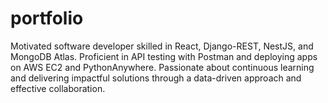 # portfolio
Motivated software developer skilled in React, Django-REST, NestJS, and MongoDB Atlas. Proficient in API testing with Postman and deploying apps on AWS EC2 and PythonAnywhere. Passionate about continuous learning and delivering impactful solutions through a data-driven approach and effective collaboration.
